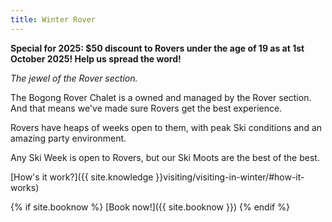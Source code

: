 ```yaml
---
title: Winter Rover
---
```


**Special for 2025: $50 discount to Rovers under the age of 19 as at 1st October
2025! Help us spread the word!**

_The jewel of the Rover section._

The Bogong Rover Chalet is a owned and managed by the Rover section. And that
means we've made sure Rovers get the best experience.

Rovers have heaps of weeks open to them, with peak Ski conditions and an amazing
party environment.

Any Ski Week is open to Rovers, but our Ski Moots are the best of the best.

[How's it work?]({{ site.knowledge }}visiting/visiting-in-winter/#how-it-works)

{% if site.booknow %}
[Book now!]({{ site.booknow }})
{% endif %}
